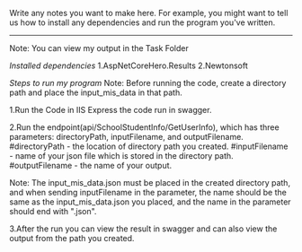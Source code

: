 Write any notes you want to make here. For example, you might want to
tell us how to install any dependencies and run the program you've
written.


---
Note: You can view my output in the Task Folder 

*Installed dependencies*
1.AspNetCoreHero.Results
2.Newtonsoft

*Steps to run my program*
Note: Before running the code, create a directory path and place the input_mis_data in that path.

1.Run the Code in IIS Express the code run in swagger.

2.Run the endpoint(api/SchoolStudentInfo/GetUserInfo), which has three parameters: directoryPath, inputFilename, and outputFilename. 
#directoryPath - the location of directory path you created.
#inputFilename - name of your json file which is stored in the directory path.
#outputFilename - the name of your output.

Note: The input_mis_data.json must be placed in the created directory path, and when sending inputFilename in the parameter, the name should be the same as the input_mis_data.json you placed, and the name in the parameter should end with ".json".

3.After the run you can view the result in swagger and can also view the output from the path you created.